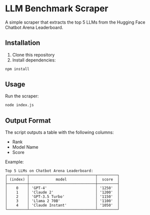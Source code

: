 # LLM Benchmark Scraper

A simple scraper that extracts the top 5 LLMs from the Hugging Face Chatbot Arena Leaderboard.

## Installation

1. Clone this repository
2. Install dependencies:
```bash
npm install
```

## Usage

Run the scraper:
```bash
node index.js
```

## Output Format

The script outputs a table with the following columns:
- Rank
- Model Name
- Score

Example:
```
Top 5 LLMs on Chatbot Arena Leaderboard:
┌─────────┬──────────────────────────────┬─────────┐
│ (index) │            model             │  score  │
├─────────┼──────────────────────────────┼─────────┤
│    0    │ 'GPT-4'                      │ '1250'  │
│    1    │ 'Claude 2'                   │ '1200'  │
│    2    │ 'GPT-3.5 Turbo'              │ '1150'  │
│    3    │ 'Llama 2 70B'                │ '1100'  │
│    4    │ 'Claude Instant'             │ '1050'  │
└─────────┴──────────────────────────────┴─────────┘
